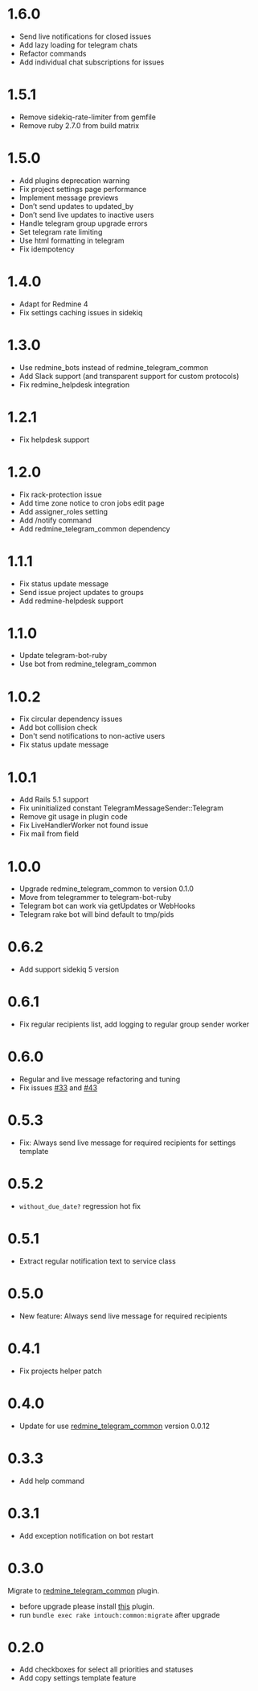 # 1.6.0

* Send live notifications for closed issues
* Add lazy loading for telegram chats
* Refactor commands
* Add individual chat subscriptions for issues

# 1.5.1

* Remove sidekiq-rate-limiter from gemfile
* Remove ruby 2.7.0 from build matrix

# 1.5.0

* Add plugins deprecation warning
* Fix project settings page performance
* Implement message previews
* Don’t send updates to updated_by
* Don’t send live updates to inactive users
* Handle telegram group upgrade errors
* Set telegram rate limiting
* Use html formatting in telegram
* Fix idempotency

# 1.4.0

* Adapt for Redmine 4
* Fix settings caching issues in sidekiq

# 1.3.0

* Use redmine_bots instead of redmine_telegram_common
* Add Slack support (and transparent support for custom protocols)
* Fix redmine_helpdesk integration

# 1.2.1

* Fix helpdesk support

# 1.2.0

* Fix rack-protection issue
* Add time zone notice to cron jobs edit page
* Add assigner_roles setting
* Add /notify command
* Add redmine_telegram_common dependency

# 1.1.1

* Fix status update message
* Send issue project updates to groups
* Add redmine-helpdesk support

# 1.1.0

* Update telegram-bot-ruby
* Use bot from redmine_telegram_common

# 1.0.2

* Fix circular dependency issues
* Add bot collision check
* Don't send notifications to non-active users
* Fix status update message

# 1.0.1

* Add Rails 5.1 support
* Fix uninitialized constant TelegramMessageSender::Telegram
* Remove git usage in plugin code
* Fix LiveHandlerWorker not found issue
* Fix mail from field

# 1.0.0

* Upgrade redmine_telegram_common to version 0.1.0
* Move from telegrammer to telegram-bot-ruby
* Telegram bot can work via getUpdates or WebHooks
* Telegram rake bot will bind default to tmp/pids

# 0.6.2

* Add support sidekiq 5 version

# 0.6.1

* Fix regular recipients list, add logging to regular group sender worker

# 0.6.0

* Regular and live message refactoring and tuning
* Fix issues [#33](https://github.com/centosadmin/redmine_intouch/issues/33) and [#43](https://github.com/centosadmin/redmine_intouch/issues/43)

# 0.5.3

* Fix: Always send live message for required recipients for settings template

# 0.5.2

* `without_due_date?` regression hot fix

# 0.5.1

* Extract regular notification text to service class

# 0.5.0

* New feature: Always send live message for required recipients

# 0.4.1

* Fix projects helper patch

# 0.4.0

* Update for use [redmine_telegram_common](https://github.com/centosadmin/redmine_telegram_common) version 0.0.12

# 0.3.3

* Add help command

# 0.3.1

* Add exception notification on bot restart

# 0.3.0

Migrate to [redmine_telegram_common](https://github.com/centosadmin/redmine_telegram_common) plugin.
* before upgrade please install [this](https://github.com/centosadmin/redmine_telegram_common) plugin.
* run `bundle exec rake intouch:common:migrate` after upgrade

# 0.2.0
* Add checkboxes for select all priorities and statuses
* Add copy settings template feature

